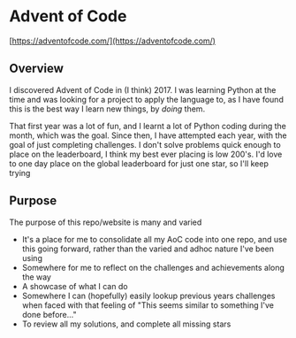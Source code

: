 # Advent of Code

[https://adventofcode.com/](https://adventofcode.com/)

## Overview

I discovered Advent of Code in (I think) 2017. I was learning Python at the time and was looking for a project to apply the language to, as I have found this is the best way I learn new things, by _doing_ them.

That first year was a lot of fun, and I learnt a lot of Python coding during the month, which was the goal. Since then, I have attempted each year, with the goal of just completing challenges. I don't solve problems quick enough to place on the leaderboard, I think my best ever placing is low 200's. I'd love to one day place on the global leaderboard for just one star, so I'll keep trying

## Purpose

The purpose of this repo/website is many and varied

- It's a place for me to consolidate all my AoC code into one repo, and use this going forward, rather than the varied and adhoc nature I've been using
- Somewhere for me to reflect on the challenges and achievements along the way
- A showcase of what I can do
- Somewhere I can (hopefully) easily lookup previous years challenges when faced with that feeling of "This seems similar to something I've done before..."
- To review all my solutions, and complete all missing stars
